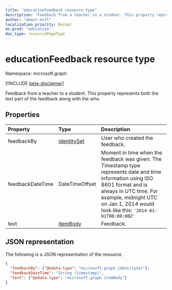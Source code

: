 ```yaml
---
title: "educationFeedback resource type"
description: "Feedback from a teacher to a student. This property represents both the text part of the feedback along with the who."
author: "mmast-msft"
localization_priority: Normal
ms.prod: "education"
doc_type: resourcePageType
---
```


# educationFeedback resource type

Namespace: microsoft.graph

[!INCLUDE [beta-disclaimer](../../includes/beta-disclaimer.md)]

Feedback from a teacher to a student. This property represents both the text part of the feedback along with the who.


## Properties
| Property	   | Type	|Description|
|:---------------|:--------|:----------|
|feedbackBy|[identitySet](identityset.md)|User who created the feedback.|
|feedbackDateTime|DateTimeOffset|Moment in time when the feedback was given. The Timestamp type represents date and time information using ISO 8601 format and is always in UTC time. For example, midnight UTC on Jan 1, 2014 would look like this: `'2014-01-01T00:00:00Z'`|
|text|[itemBody](itembody.md)|Feedback.|

## JSON representation

The following is a JSON representation of the resource.

<!-- {
  "blockType": "resource",
  "optionalProperties": [

  ],
  "@odata.type": "microsoft.graph.educationFeedback"
}-->

```json
{
  "feedbackBy": {"@odata.type": "microsoft.graph.identitySet"},
  "feedbackDateTime": "String (timestamp)",
  "text": {"@odata.type": "microsoft.graph.itemBody"}
}

```

<!-- uuid: 8fcb5dbc-d5aa-4681-8e31-b001d5168d79
2015-10-25 14:57:30 UTC -->
<!--
{
  "type": "#page.annotation",
  "description": "educationFeedback resource",
  "keywords": "",
  "section": "documentation",
  "tocPath": "",
  "suppressions": []
}
-->


